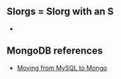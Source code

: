 ## Slorgs = Slorg with an S
- 

## MongoDB references
- [Moving from MySQL to Mongo](https://www.percona.com/live/mysql-conference-2014/sites/default/files/slides/MongoDB_tutorial.pdf)